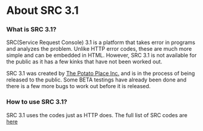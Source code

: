 # About SRC 3.1
### What is SRC 3.1?
SRC(Service Request Console) 3.1 is a platform that takes error in programs and analyzes the problem. Unlike HTTP error codes, these are much more simple and can be embedded in HTML. However, SRC 3.1 is not available for the public as it has a few kinks that have not been worked out.

SRC 3.1 was created by [The Potato Place Inc.](http://thepotatoplace.ga/ "The Potato Place") and is in the process of being released to the public. Some BETA testings have already been done and there is a few more bugs to work out before it is released.
### How to use SRC 3.1?
SRC 3.1 uses the codes just as HTTP does. The full list of SRC codes are [here](https://github.com/biancanev/The-Potato-Place/blob/master/src/codes.md)
